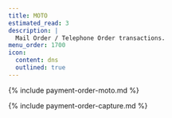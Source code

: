```yaml
---
title: MOTO
estimated_read: 3
description: |
  Mail Order / Telephone Order transactions.
menu_order: 1700
icon:
  content: dns
  outlined: true
---
```


{% include payment-order-moto.md %}

{% include payment-order-capture.md %}
